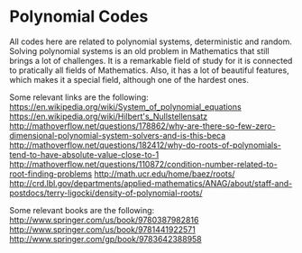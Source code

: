 # Polynomial Codes

All codes here are related to polynomial systems, deterministic and random. Solving polynomial systems is an old problem in Mathematics that still brings a lot of challenges. It is a remarkable field of study for it is connected to pratically all fields of Mathematics. Also, it has a lot of beautiful features, which makes it a special field, although one of the hardest ones. 

Some relevant links are the following:
https://en.wikipedia.org/wiki/System_of_polynomial_equations
https://en.wikipedia.org/wiki/Hilbert's_Nullstellensatz
http://mathoverflow.net/questions/178862/why-are-there-so-few-zero-dimensional-polynomial-system-solvers-and-is-this-beca
http://mathoverflow.net/questions/182412/why-do-roots-of-polynomials-tend-to-have-absolute-value-close-to-1
http://mathoverflow.net/questions/110872/condition-number-related-to-root-finding-problems
http://math.ucr.edu/home/baez/roots/
http://crd.lbl.gov/departments/applied-mathematics/ANAG/about/staff-and-postdocs/terry-ligocki/density-of-polynomial-roots/

Some relevant books are the following:
http://www.springer.com/us/book/9780387982816
http://www.springer.com/us/book/9781441922571
http://www.springer.com/gp/book/9783642388958
